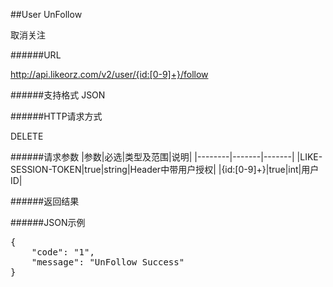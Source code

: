 ##User UnFollow取消关注######URLhttp://api.likeorz.com/v2/user/{id:[0-9]+}/follow######支持格式JSON######HTTP请求方式DELETE######请求参数|参数|必选|类型及范围|说明|
|--------|-------|-------|
|LIKE-SESSION-TOKEN|true|string|Header中带用户授权|
|{id:[0-9]+}|true|int|用户ID|
######返回结果######JSON示例<pre>{
    "code": "1", 
    "message": "UnFollow Success"
}
</pre>